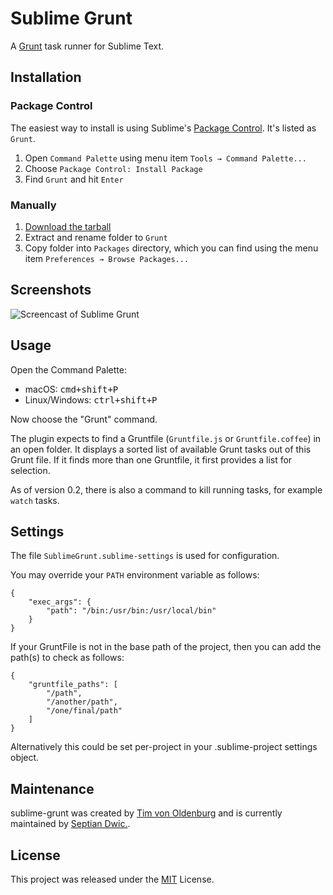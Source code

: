 # Sublime Grunt

A [Grunt](https://github.com/gruntjs/grunt) task runner for Sublime
Text.

## Installation

### Package Control

The easiest way to install is using Sublime's [Package Control](https://packagecontrol.io/packages/Grunt). It's
listed as `Grunt`.

1. Open `Command Palette` using menu item `Tools → Command Palette...`
2. Choose `Package Control: Install Package`
3. Find `Grunt` and hit `Enter`

### Manually

1. [Download the tarball](https://github.com/sptndc/sublime-grunt/releases)
2. Extract and rename folder to `Grunt`
3. Copy folder into `Packages` directory, which you can find using
   the menu item `Preferences → Browse Packages...`

## Screenshots

![Screencast of Sublime Grunt](screencast.gif)

## Usage

Open the Command Palette:

* macOS: <kbd>cmd+shift+P</kbd>
* Linux/Windows: <kbd>ctrl+shift+P</kbd>

Now choose the "Grunt" command.

The plugin expects to find a Gruntfile (`Gruntfile.js` or
`Gruntfile.coffee`) in an open folder. It displays a sorted list of
available Grunt tasks out of this Grunt file. If it finds more than
one Gruntfile, it first provides a list for selection.

As of version 0.2, there is also a command to kill running tasks, for
example `watch` tasks.

## Settings

The file `SublimeGrunt.sublime-settings` is used for configuration.

You may override your `PATH` environment variable as follows:

```
{
    "exec_args": {
        "path": "/bin:/usr/bin:/usr/local/bin"
    }
}
```

If your GruntFile is not in the base path of the project, then you
can add the path(s) to check as follows:

```
{
    "gruntfile_paths": [
        "/path",
        "/another/path",
        "/one/final/path"
    ]
}
```

Alternatively this could be set per-project in your .sublime-project
settings object.

## Maintenance

sublime-grunt was created by [Tim von Oldenburg](https://github.com/tvooo) and is
currently maintained by [Septian Dwic.](https://github.com/sptndc).

## License

This project was released under the [MIT](LICENSE) License.
